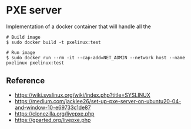 # PXE server

Implementation of a docker container that will handle all the

```
# Build image
$ sudo docker build -t pxelinux:test

# Run image
$ sudo docker run --rm -it --cap-add=NET_ADMIN --network host --name pxelinux pxelinux:test
```

## Reference

* https://wiki.syslinux.org/wiki/index.php?title=SYSLINUX
* https://medium.com/jacklee26/set-up-pxe-server-on-ubuntu20-04-and-window-10-e69733c1de87
* https://clonezilla.org/livepxe.php
* https://gparted.org/livepxe.php